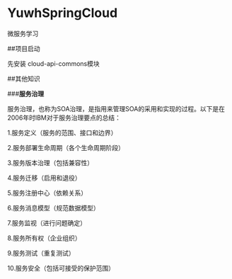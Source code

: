 # YuwhSpringCloud
微服务学习



##项目启动

先安装 cloud-api-commons模块











##其他知识

###**服务治理**

服务治理，也称为SOA治理，是指用来管理SOA的采用和实现的过程。以下是在2006年时IBM对于服务治理要点的总结：

1.服务定义（服务的范围、接口和边界）

2.服务部署生命周期（各个生命周期阶段）

3.服务版本治理（包括兼容性）

4.服务迁移（启用和退役）

5.服务注册中心（依赖关系）

6.服务消息模型（规范数据模型）

7.服务监视（进行问题确定）

8.服务所有权（企业组织）

9.服务测试（重复测试）

10.服务安全（包括可接受的保护范围）

